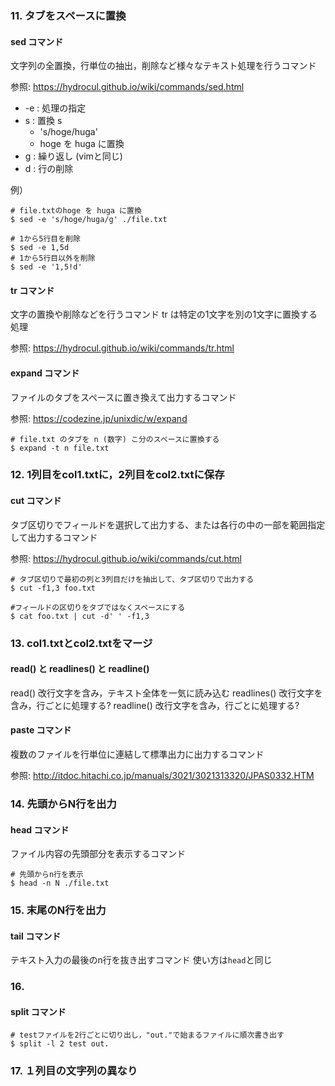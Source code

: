 ### 11. タブをスペースに置換
#### sed コマンド
文字列の全置換，行単位の抽出，削除など様々なテキスト処理を行うコマンド

参照: https://hydrocul.github.io/wiki/commands/sed.html
 - -e : 処理の指定
 - s : 置換 s
   - 's/hoge/huga'
   - hoge を huga に置換
 - g : 繰り返し (vimと同じ)
 - d : 行の削除

例）
```
# file.txtのhoge を huga に置換
$ sed -e 's/hoge/huga/g' ./file.txt 

# 1から5行目を削除
$ sed -e 1,5d
# 1から5行目以外を削除
$ sed -e '1,5!d'
```

#### tr コマンド
文字の置換や削除などを行うコマンド
tr は特定の1文字を別の1文字に置換する処理

参照: https://hydrocul.github.io/wiki/commands/tr.html

#### expand コマンド
ファイルのタブをスペースに置き換えて出力するコマンド

参照: https://codezine.jp/unixdic/w/expand

```
# file.txt のタブを n (数字) こ分のスペースに置換する
$ expand -t n file.txt
```

### 12. 1列目をcol1.txtに，2列目をcol2.txtに保存
#### cut コマンド
タブ区切りでフィールドを選択して出力する、または各行の中の一部を範囲指定して出力するコマンド

参照: https://hydrocul.github.io/wiki/commands/cut.html

```
# タブ区切りで最初の列と3列目だけを抽出して、タブ区切りで出力する
$ cut -f1,3 foo.txt

#フィールドの区切りをタブではなくスペースにする
$ cat foo.txt | cut -d' ' -f1,3
```

### 13. col1.txtとcol2.txtをマージ
#### read() と readlines() と readline()
read() 改行文字を含み，テキスト全体を一気に読み込む
readlines() 改行文字を含み，行ごとに処理する?
readline() 改行文字を含み，行ごとに処理する?

#### paste コマンド
複数のファイルを行単位に連結して標準出力に出力するコマンド

参照: http://itdoc.hitachi.co.jp/manuals/3021/3021313320/JPAS0332.HTM

### 14. 先頭からN行を出力
#### head コマンド
ファイル内容の先頭部分を表示するコマンド
```
# 先頭からn行を表示
$ head -n N ./file.txt
```

### 15. 末尾のN行を出力
#### tail コマンド
テキスト入力の最後のn行を抜き出すコマンド
使い方は`head`と同じ

### 16. 
#### split コマンド
```
# testファイルを2行ごとに切り出し，"out."で始まるファイルに順次書き出す
$ split -l 2 test out.
```

### 17. １列目の文字列の異なり
#### 